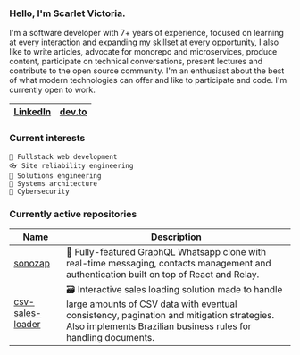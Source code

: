 ### Hello, I'm Scarlet Victoria.

I'm a software developer with 7+ years of experience, focused on learning at every interaction and expanding my skillset at every opportunity, I also like to write articles, advocate for monorepo and microservices, produce content, participate on technical conversations, present lectures and contribute to the open source community. I'm an enthusiast about the best of what modern technologies can offer and like to participate and code. I'm currently open to work.

| [LinkedIn](https://www.linkedin.com/in/scarletrose/) | [dev.to](https://dev.to/scarlet) |
| - | - |

### Current interests
  
    🌱 Fullstack web development
    👓 Site reliability engineering
    🌳 Solutions engineering
    🚀 Systems architecture
    🚧 Cybersecurity

### Currently active repositories

| Name | Description |
| - | - |
| [sonozap](https://github.com/scarletquasar/sonozap) | 📱 Fully-featured GraphQL Whatsapp clone with real-time messaging, contacts management and authentication built on top of React and Relay. |
| [csv-sales-loader](https://github.com/scarletquasar/csv-sales-loader) | 🗃️ Interactive sales loading solution made to handle large amounts of CSV data with eventual consistency, pagination and mitigation strategies. Also implements Brazilian business rules for handling documents.  |
